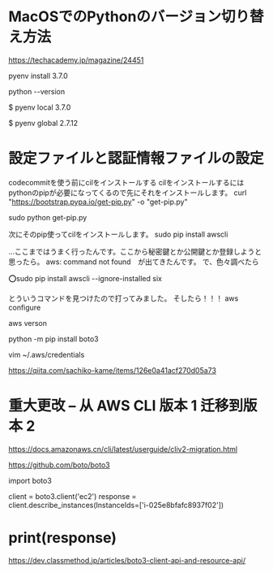 # MacOSでのPythonのバージョン切り替え方法

https://techacademy.jp/magazine/24451

pyenv install 3.7.0

python --version

$ pyenv local 3.7.0

$ pyenv global 2.7.12


# 設定ファイルと認証情報ファイルの設定
codecommitを使う前にcilをインストールする
cilをインストールするにはpythonのpipが必要になってくるので先にそれをインストールします。
curl "https://bootstrap.pypa.io/get-pip.py" -o "get-pip.py"

sudo python get-pip.py

次にそのpip使ってcilをインストールします。
sudo pip install awscli

…ここまではうまく行ったんです。ここから秘密鍵とか公開鍵とか登録しようと思ったら。
aws: command not found　が出てきたんです。
で、色々調べたら

⭕️sudo pip install awscli --ignore-installed six

とういうコマンドを見つけたので打ってみました。
そしたら！！！
aws configure

aws verson

python -m pip install boto3
 
vim ~/.aws/credentials



https://qiita.com/sachiko-kame/items/126e0a41acf270d05a73

# 重大更改 – 从 AWS CLI 版本 1 迁移到版本 2
https://docs.amazonaws.cn/cli/latest/userguide/cliv2-migration.html


https://github.com/boto/boto3

import boto3

client = boto3.client('ec2')
response = client.describe_instances(InstanceIds=['i-025e8bfafc8937f02'])

# print(response)
https://dev.classmethod.jp/articles/boto3-client-api-and-resource-api/


